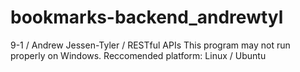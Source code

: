 # bookmarks-backend_andrewtyl

9-1 / Andrew Jessen-Tyler / RESTful APIs
This program may not run properly on Windows.
Reccomended platform: Linux / Ubuntu